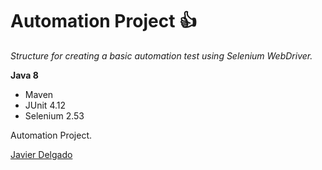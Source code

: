# Automation Project :+1:

*Structure for creating a basic automation test using Selenium WebDriver.*

**Java 8**

* Maven
* JUnit 4.12
* Selenium 2.53

Automation Project.

[Javier Delgado](https://github.com/Texano8)
